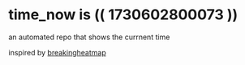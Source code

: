 # time_now is (( 1730602800073 ))

an automated repo that shows the currnent time

inspired by [breakingheatmap](https://github.com/breakingheatmap/breakingheatmap)
